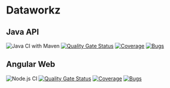# Dataworkz

## Java API
![Java CI with Maven](https://github.com/MdeBruin93/Dataworkz/workflows/Java%20CI%20with%20Maven/badge.svg)
[![Quality Gate Status](https://sonarcloud.io/api/project_badges/measure?project=event-subscriber-api&metric=alert_status)](https://sonarcloud.io/dashboard?id=event-subscriber-api)
[![Coverage](https://sonarcloud.io/api/project_badges/measure?project=event-subscriber-api&metric=coverage)](https://sonarcloud.io/dashboard?id=event-subscriber-api)
[![Bugs](https://sonarcloud.io/api/project_badges/measure?project=event-subscriber-api&metric=bugs)](https://sonarcloud.io/dashboard?id=event-subscriber-api)


## Angular Web
![Node.js CI](https://github.com/MdeBruin93/Dataworkz/workflows/Node.js%20CI/badge.svg)
[![Quality Gate Status](https://sonarcloud.io/api/project_badges/measure?project=event-subscriber-frontend&metric=alert_status)](https://sonarcloud.io/dashboard?id=event-subscriber-frontend)
[![Coverage](https://sonarcloud.io/api/project_badges/measure?project=event-subscriber-frontend&metric=coverage)](https://sonarcloud.io/dashboard?id=event-subscriber-frontend)
[![Bugs](https://sonarcloud.io/api/project_badges/measure?project=event-subscriber-frontend&metric=bugs)](https://sonarcloud.io/dashboard?id=event-subscriber-frontend)
